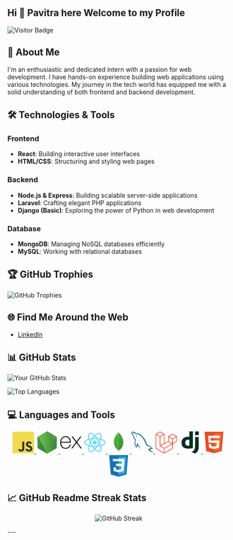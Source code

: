 ## Hi 👋 Pavitra here Welcome to my Profile

<!--
**Pavitra112/Pavitra112** is a ✨ _special_ ✨ repository because its `README.md` (this file) appears on your GitHub profile.

Here are some ideas to get you started:

- 🔭 I’m currently working on ...
- 🌱 I’m currently learning ...
- 👯 I’m looking to collaborate on ...
- 🤔 I’m looking for help with ...
- 💬 Ask me about ...
- 📫 How to reach me: ...
- 😄 Pronouns: ...
- ⚡ Fun fact: ...
-->
![Visitor Badge](https://komarev.com/ghpvc/?username=Pavitra112&color=blue&style=plastic)

## 🌟 About Me

I'm an enthusiastic and dedicated intern with a passion for web development. I have hands-on experience building web applications using various technologies. My journey in the tech world has equipped me with a solid understanding of both frontend and backend development.

## 🛠️ Technologies & Tools

### Frontend
- **React**: Building interactive user interfaces
- **HTML/CSS**: Structuring and styling web pages

### Backend
- **Node.js & Express**: Building scalable server-side applications
- **Laravel**: Crafting elegant PHP applications
- **Django (Basic)**: Exploring the power of Python in web development

### Database
- **MongoDB**: Managing NoSQL databases efficiently
- **MySQL**: Working with relational databases

## 🏆 GitHub Trophies

![GitHub Trophies](https://github-profile-trophy.vercel.app/?username=Pavitra112&theme=radical)

## 🌐 Find Me Around the Web

- [LinkedIn](https://www.linkedin.com/in/pavitraben-usdadiya/)


## 📊 GitHub Stats

![Your GitHub Stats](https://github-readme-stats.vercel.app/api?username=Pavitra112&show_icons=true&theme=radical)

![Top Languages](https://github-readme-stats.vercel.app/api/top-langs/?username=Pavitra112&layout=compact&theme=radical)

## 💻 Languages and Tools

<p align="center">
  <p align="center">
  <a href="https://developer.mozilla.org/en-US/docs/Web/JavaScript" target="_blank">
    <img src="https://raw.githubusercontent.com/devicons/devicon/master/icons/javascript/javascript-original.svg" alt="JavaScript" width="50" height="50"/>
  </a>
  <a href="https://nodejs.org/" target="_blank">
    <img src="https://raw.githubusercontent.com/devicons/devicon/master/icons/nodejs/nodejs-original.svg" alt="Node.js" width="50" height="50"/>
  </a>
  <a href="https://expressjs.com/" target="_blank">
    <img src="https://raw.githubusercontent.com/devicons/devicon/master/icons/express/express-original.svg" alt="Express" width="50" height="50"/>
  </a>
  <a href="https://reactjs.org/" target="_blank">
    <img src="https://raw.githubusercontent.com/devicons/devicon/master/icons/react/react-original.svg" alt="React" width="50" height="50"/>
  </a>
  <a href="https://www.mongodb.com/" target="_blank">
    <img src="https://raw.githubusercontent.com/devicons/devicon/master/icons/mongodb/mongodb-original.svg" alt="MongoDB" width="50" height="50"/>
  </a>
  <a href="https://www.mysql.com/" target="_blank">
    <img src="https://raw.githubusercontent.com/devicons/devicon/master/icons/mysql/mysql-original.svg" alt="MySQL" width="50" height="50"/>
  </a>
  <a href="https://laravel.com/" target="_blank">
    <img src="https://raw.githubusercontent.com/devicons/devicon/master/icons/laravel/laravel-original.svg" alt="Laravel" width="50" height="50"/>
  </a>
  <a href="https://www.djangoproject.com/" target="_blank">
    <img src="https://raw.githubusercontent.com/devicons/devicon/master/icons/django/django-plain.svg" alt="Django" width="50" height="50"/>
  </a>
  <a href="https://developer.mozilla.org/en-US/docs/Web/HTML" target="_blank">
    <img src="https://raw.githubusercontent.com/devicons/devicon/master/icons/html5/html5-original.svg" alt="HTML5" width="50" height="50"/>
  </a>
  <a href="https://developer.mozilla.org/en-US/docs/Web/CSS" target="_blank">
    <img src="https://raw.githubusercontent.com/devicons/devicon/master/icons/css3/css3-original.svg" alt="CSS3" width="50" height="50"/>
  </a>
</p>

## 📈 GitHub Readme Streak Stats

<p align="center">
  <img src="https://github-readme-streak-stats.herokuapp.com/?user=Pavitra112&layout=compact&theme=radical" alt="GitHub Streak" />
</p>
---

<!-- ![Footer Image](https://via.placeholder.com/1200x100.png?text=Thanks+for+visiting+my+profile!) -->

